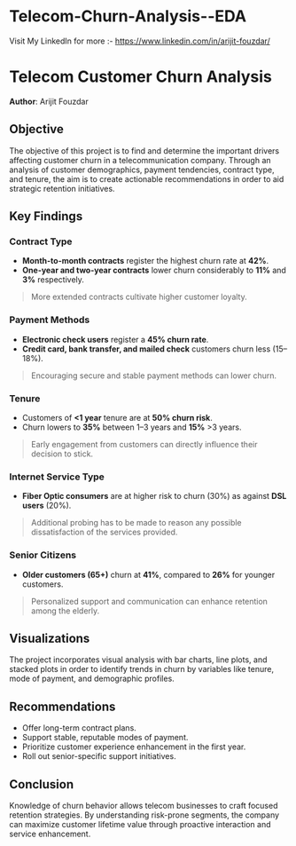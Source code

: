 # Telecom-Churn-Analysis--EDA
   Visit My LinkedIn for more :-  https://www.linkedin.com/in/arijit-fouzdar/
# Telecom Customer Churn Analysis
**Author**: Arijit Fouzdar

## Objective
The objective of this project is to find and determine the important drivers affecting customer churn in a telecommunication company. Through an analysis of customer demographics, payment tendencies, contract type, and tenure, the aim is to create actionable recommendations in order to aid strategic retention initiatives.

## Key Findings

### Contract Type
- **Month-to-month contracts** register the highest churn rate at **42%**.
- **One-year and two-year contracts** lower churn considerably to **11%** and **3%** respectively.
> More extended contracts cultivate higher customer loyalty.

### Payment Methods
- **Electronic check users** register a **45% churn rate**.
- **Credit card, bank transfer, and mailed check** customers churn less (15–18%).
> Encouraging secure and stable payment methods can lower churn.

### Tenure  
- Customers of **<1 year** tenure are at **50% churn risk**.
- Churn lowers to **35%** between 1–3 years and **15%** >3 years.
> Early engagement from customers can directly influence their decision to stick.

### Internet Service Type  
- **Fiber Optic consumers** are at higher risk to churn (30%) as against **DSL users** (20%).
> Additional probing has to be made to reason any possible dissatisfaction of the services provided.

### Senior Citizens
- **Older customers (65+)** churn at **41%**, compared to **26%** for younger customers.
> Personalized support and communication can enhance retention among the elderly.

## Visualizations
The project incorporates visual analysis with bar charts, line plots, and stacked plots in order to identify trends in churn by variables like tenure, mode of payment, and demographic profiles.

## Recommendations
- Offer long-term contract plans.
- Support stable, reputable modes of payment.
- Prioritize customer experience enhancement in the first year.
- Roll out senior-specific support initiatives.

## Conclusion
Knowledge of churn behavior allows telecom businesses to craft focused retention strategies. By understanding risk-prone segments, the company can maximize customer lifetime value through proactive interaction and service enhancement.

